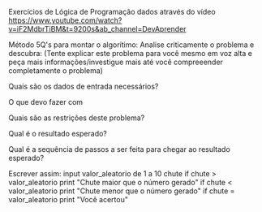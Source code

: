 Exercícios de Lógica de Programação dados através do vídeo https://www.youtube.com/watch?v=iF2MdbrTiBM&t=9200s&ab_channel=DevAprender

Método 5Q's para montar o algorítimo:
Analise criticamente o problema e descubra: (Tente explicar este problema para você mesmo em voz alta e peça mais informações/investigue mais até você compreeender completamente o problema)

Quais são os dados de entrada necessários?

O que devo fazer com

Quais são as restrições deste problema?

Qual é o resultado esperado?

Qual é a sequência de passos a ser feita para chegar ao resultado esperado?

Escrever assim: input valor_aleatorio de 1 a 10 chute if chute > valor_aleatorio print "Chute maior que o número gerado" if chute < valor_aleatorio print "Chute menor que o número gerado" if chute = valor_aleatorio print "Você acertou"


